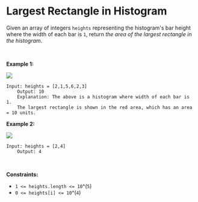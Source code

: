 # Largest Rectangle in Histogram


Given an array of integers `heights` representing the histogram's bar
height where the width of each bar is `1`, return *the area of the
largest rectangle in the histogram*.

 

**Example 1:**

![](https://assets.leetcode.com/uploads/2021/01/04/histogram.jpg)

    Input: heights = [2,1,5,6,2,3]
        Output: 10
        Explanation: The above is a histogram where width of each bar is 1.
        The largest rectangle is shown in the red area, which has an area = 10 units.
        

**Example 2:**

![](https://assets.leetcode.com/uploads/2021/01/04/histogram-1.jpg)

    Input: heights = [2,4]
        Output: 4
        

 

**Constraints:**

- `1 <= heights.length <= 10`^(`5`)
- `0 <= heights[i] <= 10`^(`4`)
